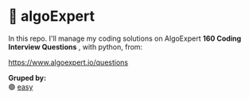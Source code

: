 # 🌟 algoExpert 
In this repo. I'll manage my coding solutions on AlgoExpert **160 Coding Interview Questions** , with python, from:


https://www.algoexpert.io/questions


**Gruped by:**<br>
 🟢 [easy](https://github.com/shlomogel/algoExpert/tree/main/easy)
